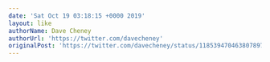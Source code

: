 ```yaml
---
date: 'Sat Oct 19 03:18:15 +0000 2019'
layout: like
authorName: Dave Cheney
authorUrl: 'https://twitter.com/davecheney'
originalPost: 'https://twitter.com/davecheney/status/1185394704638078976'
---
```

